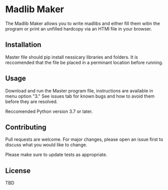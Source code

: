 # Madlib Maker

The Madlib Maker allows you to write madlibs and either fill them witin the program or print an unfilled hardcopy via an HTMl file in your browser.

## Installation

Master file should pip install nessicary libraries and folders. It is reccomended that the file be placed in a perminant location before running.

## Usage

Download and run the Master program file, instructions are available in menu option "3." See issues tab for known bugs and how to avoid them before they are resolved.

Reccomended Python version 3.7 or later.

## Contributing
Pull requests are welcome. For major changes, please open an issue first to discuss what you would like to change.

Please make sure to update tests as appropriate.

## License
TBD
